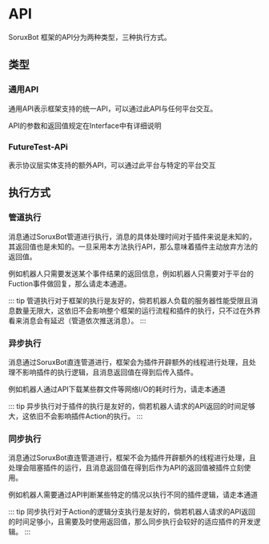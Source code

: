 # API

SoruxBot 框架的API分为两种类型，三种执行方式。

## 类型

### 通用API

通用API表示框架支持的统一API，可以通过此API与任何平台交互。

API的参数和返回值规定在Interface中有详细说明

### FutureTest-APi

表示协议层实体支持的额外API，可以通过此平台与特定的平台交互

## 执行方式

### 管道执行

消息通过SoruxBot管道进行执行，消息的具体处理时间对于插件来说是未知的，其返回值也是未知的。一旦采用本方法执行API，那么意味着插件主动放弃方法的返回值。

例如机器人只需要发送某个事件结果的返回信息，例如机器人只需要对于平台的Fuction事件做回复，那么请走本通道。

::: tip
管道执行对于框架的执行是友好的，倘若机器人负载的服务器性能受限且消息数量无限大，这依旧不会影响整个框架的运行流程和插件的执行，只不过在外界看来消息会有延迟（管道依次推送消息）。
:::

### 异步执行

消息通过SoruxBot直连管道进行，框架会为插件开辟额外的线程进行处理，且处理不影响插件的执行逻辑，且消息返回值在得到后传入插件。

例如机器人通过API下载某些群文件等网络I/O的耗时行为，请走本通道

::: tip
 异步执行对于插件的执行是友好的，倘若机器人请求的API返回的时间足够大，这依旧不会影响插件Action的执行。
:::

### 同步执行

消息通过SoruxBot直连管道进行，框架不会为插件开辟额外的线程进行处理，且处理会阻塞插件的运行，且消息返回值在得到后作为API的返回值被插件立刻使用。

例如机器人需要通过API判断某些特定的情况以执行不同的插件逻辑，请走本通道

::: tip
同步执行对于Action的逻辑分支执行是友好的，倘若机器人请求的API返回的时间足够小，且需要及时使用返回值，那么同步执行会较好的适应插件的开发逻辑。
:::